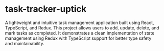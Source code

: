 # task-tracker-uptick
A lightweight and intuitive task management application built using React, TypeScript, and Redux. This project allows users to add, update, delete, and mark tasks as completed. It demonstrates a clean implementation of state management using Redux with TypeScript support for better type safety and maintainability.
